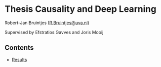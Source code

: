 # Thesis Causality and Deep Learning

Robert-Jan Bruintjes (R.Bruintjes@uva.nl)

Supervised by Efstratios Gavves and Joris Mooij

## Contents
* [Results](/results)